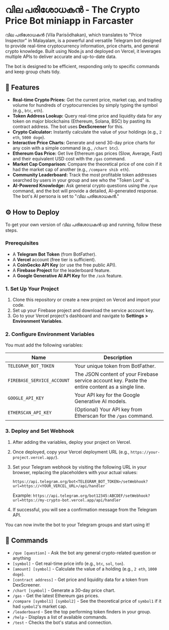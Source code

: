 # വില പരിശോധകൻ - The Crypto Price Bot miniapp in Farcaster 

വില പരിശോധകൻ (Vila Parisōdhakan), which translates to "Price Inspector" in Malayalam, is a powerful and versatile Telegram bot designed to provide real-time cryptocurrency information, price charts, and general crypto knowledge. Built using Node.js and deployed on Vercel, it leverages multiple APIs to deliver accurate and up-to-date data.

The bot is designed to be efficient, responding only to specific commands  and keep group chats tidy.

## 🚀 Features

* **Real-time Crypto Prices:** Get the current price, market cap, and trading volume for hundreds of cryptocurrencies by simply typing the symbol (e.g., `btc`, `eth`).
* **Token Address Lookup:** Query real-time price and liquidity data for any token on major blockchains (Ethereum, Solana, BSC) by pasting its contract address. The bot uses **DexScreener** for this.
* **Crypto Calculator:** Instantly calculate the value of your holdings (e.g., `2 eth`, `5000 doge`).
* **Interactive Price Charts:** Generate and send 30-day price charts for any coin with a simple command (e.g., `/chart btc`).
* **Ethereum Gas Price:** Get live Ethereum gas prices (Slow, Average, Fast) and their equivalent USD cost with the `/gas` command.
* **Market Cap Comparison:** Compare the theoretical price of one coin if it had the market cap of another (e.g., `/compare shib eth`).
* **Community Leaderboard:** Track the most profitable token addresses searched by users in your group and see who the "Token Lord" is.
* **AI-Powered Knowledge:** Ask general crypto questions using the `/que` command, and the bot will provide a detailed, AI-generated response. The bot's AI persona is set to "വില പരിശോധകൻ."

## ⚙️ How to Deploy

To get your own version of വില പരിശോധകൻ up and running, follow these steps.

### Prerequisites

* A **Telegram Bot Token** (from BotFather).
* A **Vercel** account (free tier is sufficient).
* A **CoinGecko API Key** (or use the free public API).
* A **Firebase Project** for the leaderboard feature.
* A **Google Generative AI API Key** for the `/ask` feature.

### 1. Set Up Your Project

1.  Clone this repository or create a new project on Vercel and import your code.
2.  Set up your Firebase project and download the service account key.
3.  Go to your Vercel project's dashboard and navigate to **Settings > Environment Variables**.

### 2. Configure Environment Variables

You must add the following variables:

| Name                        | Description                                                                                             |
| --------------------------- | ------------------------------------------------------------------------------------------------------- |
| `TELEGRAM_BOT_TOKEN`        | Your unique token from BotFather.                                                                       |
| `FIREBASE_SERVICE_ACCOUNT`  | The JSON content of your Firebase service account key. Paste the entire content as a single line.       |
| `GOOGLE_API_KEY`            | Your API key for the Google Generative AI models.                                                       |
| `ETHERSCAN_API_KEY`         | (Optional) Your API key from Etherscan for the `/gas` command.                                          |

### 3. Deploy and Set Webhook

1.  After adding the variables, deploy your project on Vercel.
2.  Once deployed, copy your Vercel deployment URL (e.g., `https://your-project.vercel.app/`).
3.  Set your Telegram webhook by visiting the following URL in your browser, replacing the placeholders with your actual values:

    `https://api.telegram.org/bot<TELEGRAM_BOT_TOKEN>/setWebhook?url=https://<YOUR_VERCEL_URL>/api/handler`

    Example: `https://api.telegram.org/bot12345:ABCDEF/setWebhook?url=https://my-crypto-bot.vercel.app/api/handler`

4.  If successful, you will see a confirmation message from the Telegram API.

You can now invite the bot to your Telegram groups and start using it!

## 🤖 Commands

* `/que [question]` - Ask the bot any general crypto-related question or anything 
* `[symbol]` - Get real-time price info (e.g., `btc`, `sol`, `ton`).
* `[amount] [symbol]` - Calculate the value of a holding (e.g., `2 eth`, `1000 doge`).
* `[contract address]` - Get price and liquidity data for a token from DexScreener.
* `/chart [symbol]` - Generate a 30-day price chart.
* `/gas` - Get the latest Ethereum gas prices.
* `/compare [symbol1] [symbol2]` - See the theoretical price of `symbol1` if it had `symbol2`'s market cap.
* `/leaderboard` - See the top performing token finders in your group.
* `/help` - Displays a list of available commands.
* `/test` - Checks the bot's status and connection.

